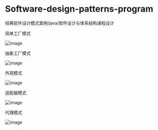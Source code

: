 # Software-design-patterns-program
经典软件设计模式案例/java/软件设计与体系结构课程设计


简单工厂模式

![image](https://github.com/HarveyJI/Software-design-patterns-program/assets/78439035/a6327675-b74c-4ad8-afe3-e10e9a1bf901)

抽象工厂模式

![image](https://github.com/HarveyJI/Software-design-patterns-program/assets/78439035/910bf4f9-8dc3-4722-8601-13de8bf46e4f)


外观模式

![image](https://github.com/HarveyJI/Software-design-patterns-program/assets/78439035/9a303a49-08d1-4aaf-9686-30b5a4c12dce)


适配器模式

![image](https://github.com/HarveyJI/Software-design-patterns-program/assets/78439035/98874827-a18b-4732-a89b-e9ab5d6ded9d)


代理模式

![image](https://github.com/HarveyJI/Software-design-patterns-program/assets/78439035/ff5ff025-99a6-40e0-9dab-8ae0f7d3f9ed)
